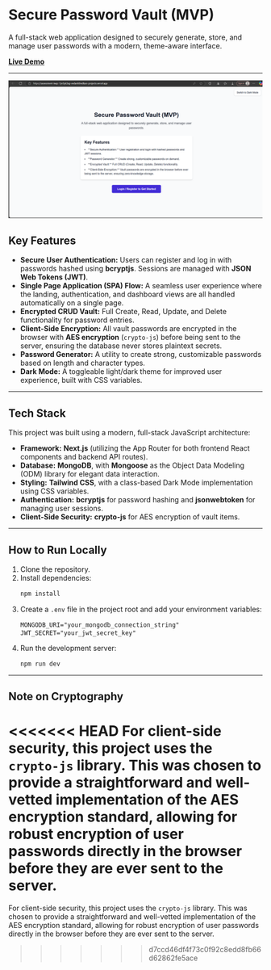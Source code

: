 # Secure Password Vault (MVP)

A full-stack web application designed to securely generate, store, and manage user passwords with a modern, theme-aware interface.

[**Live Demo**](https://assessment-iwqc-7yn5yk3ag-vedantkhedkars-projects.vercel.app/)

---
![Secure Vault Screenshot](/src/assets/image.png)

## Key Features

- **Secure User Authentication:** Users can register and log in with passwords hashed using **bcryptjs**. Sessions are managed with **JSON Web Tokens (JWT)**.
- **Single Page Application (SPA) Flow:** A seamless user experience where the landing, authentication, and dashboard views are all handled automatically on a single page.
- **Encrypted CRUD Vault:** Full Create, Read, Update, and Delete functionality for password entries.
- **Client-Side Encryption:** All vault passwords are encrypted in the browser with **AES encryption** (`crypto-js`) before being sent to the server, ensuring the database never stores plaintext secrets.
- **Password Generator:** A utility to create strong, customizable passwords based on length and character types.
- **Dark Mode:** A toggleable light/dark theme for improved user experience, built with CSS variables.

---

## Tech Stack

This project was built using a modern, full-stack JavaScript architecture:

- **Framework:** **Next.js** (utilizing the App Router for both frontend React components and backend API routes).
- **Database:** **MongoDB**, with **Mongoose** as the Object Data Modeling (ODM) library for elegant data interaction.
- **Styling:** **Tailwind CSS**, with a class-based Dark Mode implementation using CSS variables.
- **Authentication:** **bcryptjs** for password hashing and **jsonwebtoken** for managing user sessions.
- **Client-Side Security:** **crypto-js** for AES encryption of vault items.

---

## How to Run Locally

1.  Clone the repository.
2.  Install dependencies:
    ```bash
    npm install
    ```
3.  Create a `.env` file in the project root and add your environment variables:
    ```
    MONGODB_URI="your_mongodb_connection_string"
    JWT_SECRET="your_jwt_secret_key"
    ```
4.  Run the development server:
    ```bash
    npm run dev
    ```

---

## Note on Cryptography

<<<<<<< HEAD
For client-side security, this project uses the `crypto-js` library. This was chosen to provide a straightforward and well-vetted implementation of the AES encryption standard, allowing for robust encryption of user passwords directly in the browser before they are ever sent to the server.
=======
For client-side security, this project uses the `crypto-js` library. This was chosen to provide a straightforward and well-vetted implementation of the AES encryption standard, allowing for robust encryption of user passwords directly in the browser before they are ever sent to the server.
>>>>>>> d7ccd46df4f73c0f92c8edd8fb66d62862fe5ace

